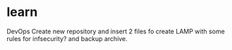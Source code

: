 # learn
DevOps
Create new repository and insert 2 files fo create LAMP with  some rules for infsecurity? and backup archive.

